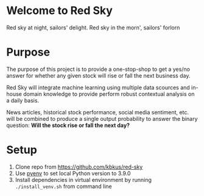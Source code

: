 # Welcome to Red Sky
Red sky at night, sailors' delight. Red sky in the morn', sailors' forlorn

# Purpose
The purpose of this project is to provide a one-stop-shop to get a yes/no answer for whether any given stock will rise or fall the next business day.

Red Sky will integrate machine learning using multiple data scources and in-house domain knowledge to provide perform robust contextual analysis on a daily basis.

News articles, historical stock performance, social media sentiment, etc. will be combined to produce a single output probability to answer the binary question: **Will the stock rise or fall the next day?**
# Setup
1. Clone repo from https://github.com/kbkus/red-sky
2. Use [pyenv](https://github.com/pyenv/pyenv) to set local Python version to 3.9.0
3. Install dependencies in virtual environment by running `./install_venv.sh` from command line
